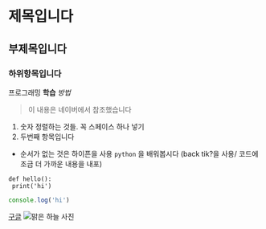 # 제목입니다 
## 부제목입니다
### 하위항목입니다 
프로그래밍 **학습** *방법*
>이 내용은 네이버에서 참조했습니다 
1. 숫자 정렬하는 것들. 꼭 스페이스 하나 넣기 
2. 두번째 항목입니다 
- 순서가 없는 것은 하이픈을 사용 
`python` 을 배워봅시다 (back tik?을 사용/ 코드에 조금 더 가까운 내용을 내포)
```python(파이썬 개발자가 읽기 좋게 설정해서 코드를 보여줘)
def hello():
 print('hi')
```
```javascript
console.log('hi')
```


[구글](https://google.com)
![맑은 하늘 사진](https://i.namu.wiki/i/7Ml4qvhlNRl9hX3DRqHC7g_j-6voMFeXYaRKuCiR3cMXJP7KuFEA6kf0BEneLu99vYeLiFbeTTCleaV-1yux5A.webp)